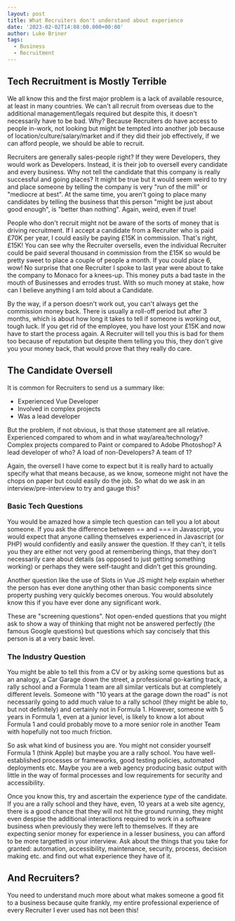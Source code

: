 ```yaml
---
layout: post
title: What Recruiters don't understand about experience
date: '2023-02-02T14:08:00.000+00:00'
author: Luke Briner
tags: 
  - Business
  - Recruitment
---
```


## Tech Recruitment is Mostly Terrible
We all know this and the first major problem is a lack of available resource, at least in many countries. We can't all recruit from overseas due to the additional management/legals required but despite this, it doesn't necessarily have to be bad. Why? Because Recruiters do have access to people in-work, not looking but might be tempted into another job because of location/culture/salary/market and if they did their job effectively, if we can afford people, we should be able to recruit.

Recruiters are generally sales-people right? If they were Developers, they would work as Developers. Instead, it is their job to oversell every candidate and every business. Why not tell the candidate that this company is really successful and going places? It might be true but it would seem weird to try and place someone by telling the company is very "run of the mill" or "mediocre at best". At the same time, you aren't going to place many candidates by telling the business that this person "might be just about good enough", is "better than nothing". Again, weird, even if true!

People who don't recruit might not be aware of the sorts of money that is driving recruitment. If I accept a candidate from a Recruiter who is paid £70K per year, I could easily be paying £15K in commission. That's right, £15K! You can see why the Recruiter oversells, even the individual Recruiter could be paid several thousand in commission from the £15K so would be pretty sweet to place a couple of people a month. If you could place 6, wow! No surprise that one Recruiter I spoke to last year were about to take the company to Monaco for a knees-up. This money puts a bad taste in the mouth of Businesses and errodes trust. With so much money at stake, how can I believe anything I am told about a Candidate.

By the way, if a person doesn't work out, you can't always get the commission money back. There is usually a roll-off period but after 3 months, which is about how long it takes to tell if someone is working out, tough luck. If you get rid of the employee, you have lost your £15K and now have to start the process again. A Recruiter will tell you this is bad for them too because of reputation but despite them telling you this, they don't give you your money back, that would prove that they really do care.

## The Candidate Oversell
It is common for Recruiters to send us a summary like:

* Experienced Vue Developer
* Involved in complex projects
* Was a lead developer

But the problem, if not obvious, is that those statement are all relative. Experienced compared to whom and in what way/area/technology? Complex projects compared to Paint or compared to Adobe Photoshop? A lead developer of who? A load of non-Developers? A team of 1?

Again, the oversell I have come to expect but it is really hard to actually specify what that means because, as we know, someone might not have the chops on paper but could easily do the job. So what do we ask in an interview/pre-interview to try and gauge this?

### Basic Tech Questions
You would be amazed how a simple tech question can tell you a lot about someone. If you ask the difference between == and === in Javascript, you would expect that anyone calling themselves experienced in Javascript (or PHP) would confidently and easily answer the question. If they can't, it tells you they are either not very good at remembering things, that they don't necessarily care about details (as opposed to just getting something working) or perhaps they were self-taught and didn't get this grounding.

Another question like the use of Slots in Vue JS might help explain whether the person has ever done anything other than basic components since property pushing very quickly becomes onerous. You would absolutely know this if you have ever done any significant work.

These are "screening questions". Not open-ended questions that you might ask to show a way of thinking that might not be answered perfectly (the famous Google questions) but questions which say concisely that this person is at a very basic level.

### The Industry Question
You might be able to tell this from a CV or by asking some questions but as an analogy, a Car Garage down the street, a professional go-karting track, a rally school and a Formula 1 team are all similar verticals but at completely different levels. Someone with "10 years at the garage down the road" is not necessarily going to add much value to a rally school (they might be able to, but not definitely) and certainly not in Formula 1. However, someone with 5 years in Formula 1, even at a junior level, is likely to know a lot about Formula 1 and could probably move to a more senior role in another Team with hopefully not too much friction.

So ask what kind of business you are. You might not consider yourself Formula 1 (think Apple) but maybe you are a rally school. You have well-established processes or frameworks, good testing policies, automated deployments etc. Maybe you are a web agency producing basic output with little in the way of formal processes and low requirements for security and accessibility.

Once you know this, try and ascertain the experience *type* of the candidate. If you are a rally school and they have, even, 10 years at a web site agency, there is a good chance that they will not hit the ground running, they might even despise the additional interactions required to work in a software business when previously they were left to themselves. If they are expecting senior money for experience in a lesser business, you can afford to be more targetted in your interview. Ask about the things that you take for granted: automation, accessibility, maintenance, security, process, decision making etc. and find out what experience they have of it.

## And Recruiters?
You need to understand much more about what makes someone a good fit to a business because quite frankly, my entire professional experience of every Recruiter I ever used has not been this!